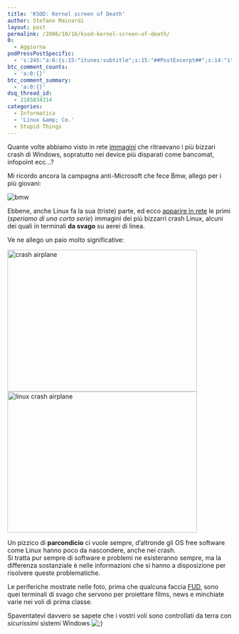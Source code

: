 ```yaml
---
title: 'KSOD: Kernel screen of Death'
author: Stefano Mainardi
layout: post
permalink: /2006/10/16/ksod-kernel-screen-of-death/
0:
  - Aggiorna
podPressPostSpecific:
  - 's:245:"a:6:{s:15:"itunes:subtitle";s:15:"##PostExcerpt##";s:14:"itunes:summary";s:15:"##PostExcerpt##";s:15:"itunes:keywords";s:17:"##WordPressCats##";s:13:"itunes:author";s:10:"##Global##";s:15:"itunes:explicit";s:2:"No";s:12:"itunes:block";s:2:"No";}";'
btc_comment_counts:
  - 'a:0:{}'
btc_comment_summary:
  - 'a:0:{}'
dsq_thread_id:
  - 2185834314
categories:
  - Informatica
  - 'Linux &amp; Co.'
  - Stupid Things
---
```

Quante volte abbiamo visto in rete [immagini][1] che ritraevano i più bizzari crash di Windows, sopratutto nei device più disparati come bancomat, infopoint ecc&#8230;?

Mi ricordo ancora la campagna anti-Microsoft che fece Bmw, allego per i più giovani:

![bmw][2]

Ebbene, anche Linux fa la sua (triste) parte, ed ecco [apparire in rete][3] le primi (<span style="font-style: italic">speriamo di una corta serie</span>) immagini dei più bizzarri crash Linux, alcuni dei quali in terminali <span style="font-weight: bold">da svago</span> su aerei di linea.

Ve ne allego un paio molto significative:

<img width="426" height="319" alt="crash airplane" src="http://www.miguelcarrasco.net/miguelcarrasco/WindowsLiveWriter/LinuxCrashTop10_AAB/linux_crash_2%5B2%5D.jpg" />

<img width="426" height="317" alt="linux crash airplane" src="http://www.miguelcarrasco.net/miguelcarrasco/WindowsLiveWriter/LinuxCrashTop10Images_A04C/linux_crash_63.jpg" />

Un pizzico di **parcondicio** ci vuole sempre, d&#8217;altronde gli OS free software come Linux hanno poco da nascondere, anche nei crash.  
Si tratta pur sempre di software e problemi ne esisteranno sempre, ma la differenza sostanziale è nelle informazioni che si hanno a disposizione per risolvere queste problematiche.

Le periferiche mostrate nelle foto, prima che qualcuna faccia [FUD][4], sono quei terminali di svago che servono per proiettare films, news e minchiate varie nei voli di prima classe.

Spaventatevi davvero se sapete che i vostri voli sono controllati da terra con *sicurissimi* sistemi Windows <img src="http://www.stefanomainardi.com/wp-includes/images/smilies/icon_wink.gif" alt=";)" class="wp-smiley" />

 [1]: http://images.google.it/images?q=blue%20screen%20of%20death&#038;ie=UTF-8&#038;oe=UTF-8&#038;rls=org.mozilla:it:unofficial&#038;client=firefox-a&#038;sa=N&#038;tab=wi "bsod"
 [2]: http://www.geektimes.com/michael/tech/wheels/bmw/1997-318ic/images/bmw-no-windows.jpg "bmw"
 [3]: http://www.miguelcarrasco.net/miguelcarrasco/2006/10/linux_crash_top.html "linux crash images"
 [4]: http://it.wikipedia.org/wiki/FUD